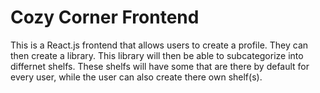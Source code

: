 # Cozy Corner Frontend

This is a React.js frontend that allows users to create a profile. They can then create a library. This library will then be able to subcategorize into differnet shelfs. These shelfs will have some that are there by default for every user, while the user can also create there own shelf(s). 